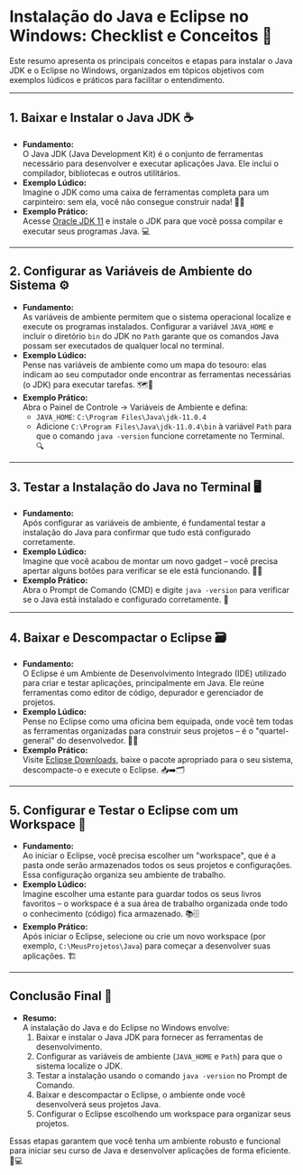 # Instalação do Java e Eclipse no Windows: Checklist e Conceitos 🚀

Este resumo apresenta os principais conceitos e etapas para instalar o Java JDK e o Eclipse no Windows, organizados em tópicos objetivos com exemplos lúdicos e práticos para facilitar o entendimento.

---

## 1. Baixar e Instalar o Java JDK ☕
- **Fundamento:**  
  O Java JDK (Java Development Kit) é o conjunto de ferramentas necessário para desenvolver e executar aplicações Java. Ele inclui o compilador, bibliotecas e outros utilitários.
- **Exemplo Lúdico:**  
  Imagine o JDK como uma caixa de ferramentas completa para um carpinteiro: sem ela, você não consegue construir nada! 🔨🧰
- **Exemplo Prático:**  
  Acesse [Oracle JDK 11](https://www.oracle.com/java/technologies/javase-jdk11-downloads.html) e instale o JDK para que você possa compilar e executar seus programas Java. 💻

---

## 2. Configurar as Variáveis de Ambiente do Sistema ⚙️
- **Fundamento:**  
  As variáveis de ambiente permitem que o sistema operacional localize e execute os programas instalados. Configurar a variável `JAVA_HOME` e incluir o diretório `bin` do JDK no `Path` garante que os comandos Java possam ser executados de qualquer local no terminal.
- **Exemplo Lúdico:**  
  Pense nas variáveis de ambiente como um mapa do tesouro: elas indicam ao seu computador onde encontrar as ferramentas necessárias (o JDK) para executar tarefas. 🗺️💎
- **Exemplo Prático:**  
  Abra o Painel de Controle -> Variáveis de Ambiente e defina:
  - `JAVA_HOME`: `C:\Program Files\Java\jdk-11.0.4`
  - Adicione `C:\Program Files\Java\jdk-11.0.4\bin` à variável `Path` para que o comando `java -version` funcione corretamente no Terminal. 🔍

---

## 3. Testar a Instalação do Java no Terminal 🖥️
- **Fundamento:**  
  Após configurar as variáveis de ambiente, é fundamental testar a instalação do Java para confirmar que tudo está configurado corretamente.
- **Exemplo Lúdico:**  
  Imagine que você acabou de montar um novo gadget – você precisa apertar alguns botões para verificar se ele está funcionando. 🔘✅
- **Exemplo Prático:**  
  Abra o Prompt de Comando (CMD) e digite `java -version` para verificar se o Java está instalado e configurado corretamente. 📲

---

## 4. Baixar e Descompactar o Eclipse 🗃️
- **Fundamento:**  
  O Eclipse é um Ambiente de Desenvolvimento Integrado (IDE) utilizado para criar e testar aplicações, principalmente em Java. Ele reúne ferramentas como editor de código, depurador e gerenciador de projetos.
- **Exemplo Lúdico:**  
  Pense no Eclipse como uma oficina bem equipada, onde você tem todas as ferramentas organizadas para construir seus projetos – é o "quartel-general" do desenvolvedor. 🏢🔧
- **Exemplo Prático:**  
  Visite [Eclipse Downloads](https://www.eclipse.org/downloads/packages/), baixe o pacote apropriado para o seu sistema, descompacte-o e execute o Eclipse. 📥➡️🗂️

---

## 5. Configurar e Testar o Eclipse com um Workspace 📂
- **Fundamento:**  
  Ao iniciar o Eclipse, você precisa escolher um "workspace", que é a pasta onde serão armazenados todos os seus projetos e configurações. Essa configuração organiza seu ambiente de trabalho.
- **Exemplo Lúdico:**  
  Imagine escolher uma estante para guardar todos os seus livros favoritos – o workspace é a sua área de trabalho organizada onde todo o conhecimento (código) fica armazenado. 📚🗄️
- **Exemplo Prático:**  
  Após iniciar o Eclipse, selecione ou crie um novo workspace (por exemplo, `C:\MeusProjetos\Java`) para começar a desenvolver suas aplicações. 🏗️

---

## Conclusão Final 🎯
- **Resumo:**  
  A instalação do Java e do Eclipse no Windows envolve:  
  1. Baixar e instalar o Java JDK para fornecer as ferramentas de desenvolvimento.  
  2. Configurar as variáveis de ambiente (`JAVA_HOME` e `Path`) para que o sistema localize o JDK.  
  3. Testar a instalação usando o comando `java -version` no Prompt de Comando.  
  4. Baixar e descompactar o Eclipse, o ambiente onde você desenvolverá seus projetos Java.  
  5. Configurar o Eclipse escolhendo um workspace para organizar seus projetos.

Essas etapas garantem que você tenha um ambiente robusto e funcional para iniciar seu curso de Java e desenvolver aplicações de forma eficiente. 🚀💻